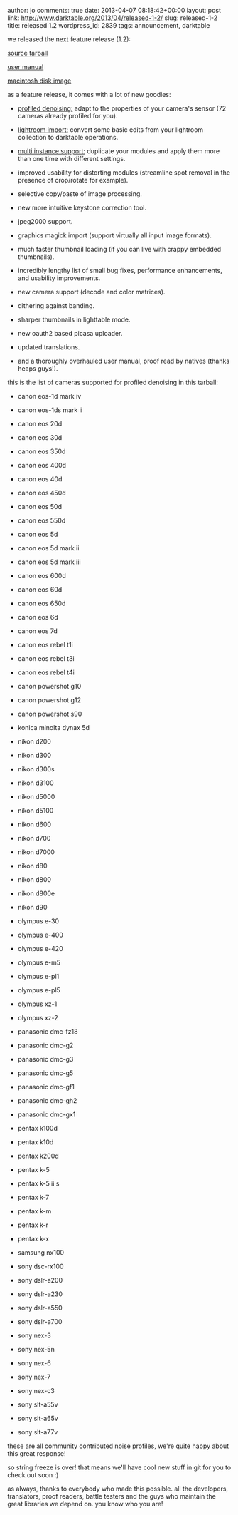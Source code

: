 author: jo
comments: true
date: 2013-04-07 08:18:42+00:00
layout: post
link: http://www.darktable.org/2013/04/released-1-2/
slug: released-1-2
title: released 1.2
wordpress_id: 2839
tags: announcement, darktable

we released the next feature release (1.2):

[source tarball](http://sourceforge.net/projects/darktable/files/darktable/1.2/darktable-1.2.tar.xz/download)

[user manual](http://sourceforge.net/projects/darktable/files/darktable/1.2/darktable-usermanual.pdf/download)

[macintosh disk image](https://sourceforge.net/projects/darktable/files/darktable/1.2/darktable-1.2.dmg/download)

as a feature release, it comes with a lot of new goodies:



	
  * [profiled denoising:](http://www.darktable.org/2012/12/profiling-sensor-and-photon-noise/) adapt to the properties of your camera's sensor (72 cameras already profiled for you).

	
  * [lightroom import:](http://www.darktable.org/2013/02/importing-lightroom-development/) convert some basic edits from your lightroom collection to darktable operations.

	
  * [multi instance support:](http://www.darktable.org/2013/02/multi-instances/) duplicate your modules and apply them more than one time with different settings.

	
  * improved usability for distorting modules (streamline spot removal in the presence of crop/rotate for example).

	
  * selective copy/paste of image processing.

	
  * new more intuitive keystone correction tool.

	
  * jpeg2000 support.

	
  * graphics magick import (support virtually all input image formats).

	
  * much faster thumbnail loading (if you can live with crappy embedded thumbnails).

	
  * incredibly lengthy list of small bug fixes, performance enhancements, and usability improvements.

	
  * new camera support (decode and color matrices).

	
  * dithering against banding.

	
  * sharper thumbnails in lighttable mode.

	
  * new oauth2 based picasa uploader.

	
  * updated translations.

	
  * and a thoroughly overhauled user manual, proof read by natives (thanks heaps guys!).


this is the list of cameras supported for profiled denoising in this tarball:

	
  * canon eos-1d mark iv

	
  * canon eos-1ds mark ii

	
  * canon eos 20d

	
  * canon eos 30d

	
  * canon eos 350d

	
  * canon eos 400d

	
  * canon eos 40d

	
  * canon eos 450d

	
  * canon eos 50d

	
  * canon eos 550d

	
  * canon eos 5d

	
  * canon eos 5d mark ii

	
  * canon eos 5d mark iii

	
  * canon eos 600d

	
  * canon eos 60d

	
  * canon eos 650d

	
  * canon eos 6d

	
  * canon eos 7d

	
  * canon eos rebel t1i

	
  * canon eos rebel t3i

	
  * canon eos rebel t4i

	
  * canon powershot g10

	
  * canon powershot g12

	
  * canon powershot s90

	
  * konica minolta dynax 5d

	
  * nikon d200

	
  * nikon d300

	
  * nikon d300s

	
  * nikon d3100

	
  * nikon d5000

	
  * nikon d5100

	
  * nikon d600

	
  * nikon d700

	
  * nikon d7000

	
  * nikon d80

	
  * nikon d800

	
  * nikon d800e

	
  * nikon d90

	
  * olympus e-30

	
  * olympus e-400

	
  * olympus e-420

	
  * olympus e-m5

	
  * olympus e-pl1

	
  * olympus e-pl5

	
  * olympus xz-1

	
  * olympus xz-2

	
  * panasonic dmc-fz18

	
  * panasonic dmc-g2

	
  * panasonic dmc-g3

	
  * panasonic dmc-g5

	
  * panasonic dmc-gf1

	
  * panasonic dmc-gh2

	
  * panasonic dmc-gx1

	
  * pentax k100d

	
  * pentax k10d

	
  * pentax k200d

	
  * pentax k-5

	
  * pentax k-5 ii s

	
  * pentax k-7

	
  * pentax k-m

	
  * pentax k-r

	
  * pentax k-x

	
  * samsung nx100

	
  * sony dsc-rx100

	
  * sony dslr-a200

	
  * sony dslr-a230

	
  * sony dslr-a550

	
  * sony dslr-a700

	
  * sony nex-3

	
  * sony nex-5n

	
  * sony nex-6

	
  * sony nex-7

	
  * sony nex-c3

	
  * sony slt-a55v

	
  * sony slt-a65v

	
  * sony slt-a77v


these are all community contributed noise profiles, we're quite happy about this great response!

so string freeze is over! that means we'll have cool new stuff in git for you to check out soon :)

as always, thanks to everybody who made this possible. all the developers, translators, proof readers, battle testers and the guys who maintain the great libraries we depend on. you know who you are!
